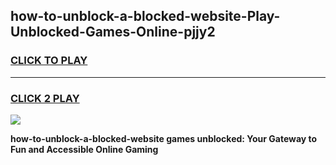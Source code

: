 
## how-to-unblock-a-blocked-website-Play-Unblocked-Games-Online-pjjy2
<h3>
<a href="https://premium76.site?title=how-to-unblock-a-blocked-website&ref=25A">CLICK TO PLAY</a></h3>
<hr>

<h3>
<a href="https://premium76.site?title=how-to-unblock-a-blocked-website&ref=25A">CLICK 2 PLAY</a>
  
</h3>

<a href="https://premium76.site?title=how-to-unblock-a-blocked-website&ref=25A"><img src="https://clearcache.store/games.png"></a>


**how-to-unblock-a-blocked-website games unblocked: Your Gateway to Fun and Accessible Online Gaming**
